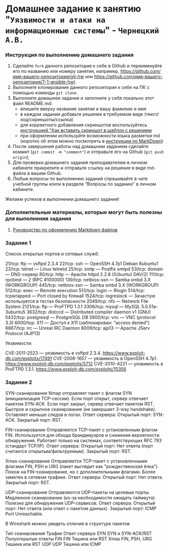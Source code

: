 # Домашнее задание к занятию "`Уязвимости и атаки на информационные системы`" - `Чернецкий А.В.`


### Инструкция по выполнению домашнего задания

   1. Сделайте `fork` данного репозитория к себе в Github и переименуйте его по названию или номеру занятия, например, https://github.com/имя-вашего-репозитория/git-hw или  https://github.com/имя-вашего-репозитория/7-1-ansible-hw).
   2. Выполните клонирование данного репозитория к себе на ПК с помощью команды `git clone`.
   3. Выполните домашнее задание и заполните у себя локально этот файл README.md:
      - впишите вверху название занятия и вашу фамилию и имя
      - в каждом задании добавьте решение в требуемом виде (текст/код/скриншоты/ссылка)
      - для корректного добавления скриншотов воспользуйтесь [инструкцией "Как вставить скриншот в шаблон с решением](https://github.com/netology-code/sys-pattern-homework/blob/main/screen-instruction.md)
      - при оформлении используйте возможности языка разметки md (коротко об этом можно посмотреть в [инструкции  по MarkDown](https://github.com/netology-code/sys-pattern-homework/blob/main/md-instruction.md))
   4. После завершения работы над домашним заданием сделайте коммит (`git commit -m "comment"`) и отправьте его на Github (`git push origin`);
   5. Для проверки домашнего задания преподавателем в личном кабинете прикрепите и отправьте ссылку на решение в виде md-файла в вашем Github.
   6. Любые вопросы по выполнению заданий спрашивайте в чате учебной группы и/или в разделе “Вопросы по заданию” в личном кабинете.
   
Желаем успехов в выполнении домашнего задания!
   
### Дополнительные материалы, которые могут быть полезны для выполнения задания

1. [Руководство по оформлению Markdown файлов](https://gist.github.com/Jekins/2bf2d0638163f1294637#Code)



### Задание 1

Список открытых портов и сетевых служб:

21/tcp: ftp — vsftpd 2.3.4
22/tcp: ssh — OpenSSH 4.7p1 Debian 8ubuntu1
23/tcp: telnet — Linux telnetd
25/tcp: smtp — Postfix smtpd
53/tcp: domain — DNS-сервер
80/tcp: http — Apache httpd 2.2.8 ((Ubuntu) DAV/2)
111/tcp: rpcbind — 2 (RPC #100000)
139/tcp: netbios-ssn — Samba smbd 3.X (WORKGROUP)
445/tcp: netbios-ssn — Samba smbd 3.X (WORKGROUP)
512/tcp: exec — Remote execution
513/tcp: login — Rlogin
514/tcp: tcpwrapped — Port closed by firewall
1524/tcp: ingreslock — Зачастую используется в тестах безопасности
2049/tcp: nfs — Network File System
2121/tcp: ftp — ProFTPD 1.3.1
3306/tcp: mysql — MySQL 5.0.51a-3ubuntu5
3632/tcp: distccd — Distributed compiler daemon v1 (GNU)
5432/tcp: postgresql — PostgreSQL DB
5900/tcp: vnc — VNC (protocol 3.3)
6000/tcp: X11 — Доступ к X11 (заблокирован: "access denied")
6667/tcp: irc — Unreal IRC Daemon
8009/tcp: ajp13 — Apache JServ Protocol (AJP13)

Уязвимости:

CVE-2011-2523 — уязвимость в vsftpd 2.3.4.  https://www.exploit-db.com/exploits/17491
CVE-2008-1657 — уязвимость в OpenSSH 4.7p1. https://www.exploit-db.com/exploits/5712
CVE-2010-4221 — уязвимость в ProFTPD 1.3.1. https://www.exploit-db.com/exploits/15356

### Задание 2

SYN-сканирование
Nmap отправляет пакет с флагом SYN (инициализация TCP-сессии). Если порт открыт, сервер отвечает пакетом SYN-ACK. Если порт закрыт, сервер отвечает пакетом RST.
Быстрое и скрытное сканирование (не завершает 3-way handshake).
Оставляет меньше следов в логах.
Ответ сервера:
Открытый порт: SYN-ACK.
Закрытый порт: RST.

FIN-сканирование
Отправляется TCP-пакет с установленным флагом FIN.
Используется для обхода брандмауэров и снижения вероятности обнаружения.
Работает только на системах, соответствующих RFC 793 (стандарт TCP/IP).
Ответ сервера:
Открытый порт: Нет ответа (порт считается открытым/фильтруемым).
Закрытый порт: RST.

Xmas-сканирование
Отправляется TCP-пакет с установленными флагами FIN, PSH и URG (пакет выглядит как "рождественская ёлка").
Похож на FIN-сканирование, но с дополнительными флагами.
Более заметен в сетевом трафике.
Ответ сервера:
Открытый порт: Нет ответа.
Закрытый порт: RST.

UDP-сканирование
Отправляются UDP-пакеты на целевые порты.
Медленное сканирование (из-за необходимости ожидать таймаута).
Полезно для обнаружения UDP-сервисов.
Ответ сервера:
Открытый порт: Нет ответа (или ответ с пакетом данных).
Закрытый порт: ICMP Port Unreachable.

В Wireshark можно увидеть отличия в структуре пакетов

Тип сканирования	Трафик	            Ответ сервера
SYN	         SYN и SYN-ACK/RST	   Полуоткрытые ответы
FIN	              FIN	            Тишина или RST
Xmas	         FIN, PSH, URG	      Тишина или RST
UDP	              UDP	            Тишина или ICMP